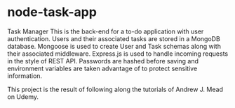 # node-task-app
Task Manager
This is the back-end for a to-do application with user authentication. Users and their associated tasks are stored in a MongoDB database.
Mongoose is used to create User and Task schemas along with their associated middleware.
Express.js is used to handle incoming requests in the style of REST API. Passwords are hashed before saving and environment variables are
taken advantage of to protect sensitive information.

This project is the result of following along the tutorials of Andrew J. Mead on Udemy.
